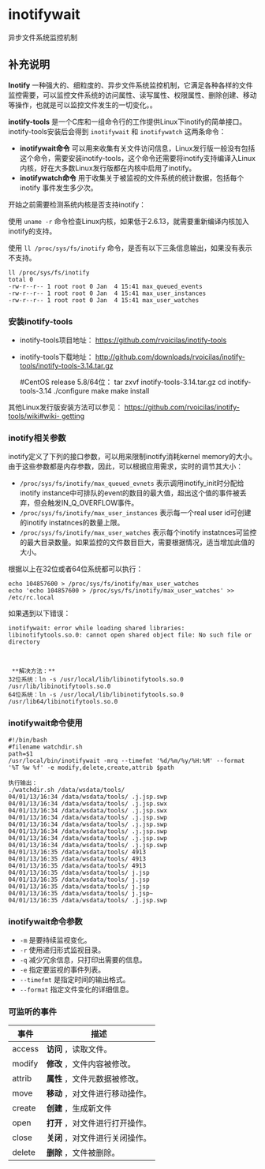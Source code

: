 #  inotifywait

异步文件系统监控机制

##  补充说明

**Inotify**
一种强大的、细粒度的、异步文件系统监控机制，它满足各种各样的文件监控需要，可以监控文件系统的访问属性、读写属性、权限属性、删除创建、移动等操作，也就是可以监控文件发生的一切变化。。

**inotify-tools** 是一个C库和一组命令行的工作提供Linux下inotify的简单接口。inotify-tools安装后会得到 `
inotifywait ` 和 ` inotifywatch ` 这两条命令：

  * **inotifywait命令** 可以用来收集有关文件访问信息，Linux发行版一般没有包括这个命令，需要安装inotify-tools，这个命令还需要将inotify支持编译入Linux内核，好在大多数Linux发行版都在内核中启用了inotify。 
  * **inotifywatch命令** 用于收集关于被监视的文件系统的统计数据，包括每个 inotify 事件发生多少次。 

开始之前需要检测系统内核是否支持inotify：

使用 ` uname -r ` 命令检查Linux内核，如果低于2.6.13，就需要重新编译内核加入inotify的支持。

使用 ` ll /proc/sys/fs/inotify ` 命令，是否有以下三条信息输出，如果没有表示不支持。

    
    
    ll /proc/sys/fs/inotify
    total 0
    -rw-r--r-- 1 root root 0 Jan  4 15:41 max_queued_events
    -rw-r--r-- 1 root root 0 Jan  4 15:41 max_user_instances
    -rw-r--r-- 1 root root 0 Jan  4 15:41 max_user_watches
    

###  安装inotify-tools

  * inotify-tools项目地址： [ https://github.com/rvoicilas/inotify-tools ](https://github.com/rvoicilas/inotify-tools)
  * inotify-tools下载地址： [ http://github.com/downloads/rvoicilas/inotify-tools/inotify-tools-3.14.tar.gz ](http://github.com/downloads/rvoicilas/inotify-tools/inotify-tools-3.14.tar.gz)

    
    
    #CentOS release 5.8/64位：
    tar zxvf inotify-tools-3.14.tar.gz
    cd inotify-tools-3.14
    ./configure
    make
    make install
    

其他Linux发行版安装方法可以参见： [ https://github.com/rvoicilas/inotify-tools/wiki#wiki-
getting ](https://github.com/rvoicilas/inotify-tools/wiki#wiki-getting)

###  inotify相关参数

inotify定义了下列的接口参数，可以用来限制inotify消耗kernel
memory的大小。由于这些参数都是内存参数，因此，可以根据应用需求，实时的调节其大小：

  * ` /proc/sys/fs/inotify/max_queued_evnets ` 表示调用inotify_init时分配给inotify instance中可排队的event的数目的最大值，超出这个值的事件被丢弃，但会触发IN_Q_OVERFLOW事件。 
  * ` /proc/sys/fs/inotify/max_user_instances ` 表示每一个real user id可创建的inotify instatnces的数量上限。 
  * ` /proc/sys/fs/inotify/max_user_watches ` 表示每个inotify instatnces可监控的最大目录数量。如果监控的文件数目巨大，需要根据情况，适当增加此值的大小。 

根据以上在32位或者64位系统都可以执行：

    
    
    echo 104857600 > /proc/sys/fs/inotify/max_user_watches
    echo 'echo 104857600 > /proc/sys/fs/inotify/max_user_watches' >> /etc/rc.local
    

如果遇到以下错误：

    
    
    inotifywait: error while loading shared libraries: libinotifytools.so.0: cannot open shared object file: No such file or directory 
    
    
    
     **解决方法：** 
    32位系统：ln -s /usr/local/lib/libinotifytools.so.0 /usr/lib/libinotifytools.so.0
    64位系统：ln -s /usr/local/lib/libinotifytools.so.0 /usr/lib64/libinotifytools.so.0
    

###  inotifywait命令使用

    
    
    #!/bin/bash
    #filename watchdir.sh
    path=$1
    /usr/local/bin/inotifywait -mrq --timefmt '%d/%m/%y/%H:%M' --format '%T %w %f' -e modify,delete,create,attrib $path
    
    执行输出：
    ./watchdir.sh /data/wsdata/tools/
    04/01/13/16:34 /data/wsdata/tools/ .j.jsp.swp
    04/01/13/16:34 /data/wsdata/tools/ .j.jsp.swx
    04/01/13/16:34 /data/wsdata/tools/ .j.jsp.swx
    04/01/13/16:34 /data/wsdata/tools/ .j.jsp.swp
    04/01/13/16:34 /data/wsdata/tools/ .j.jsp.swp
    04/01/13/16:34 /data/wsdata/tools/ .j.jsp.swp
    04/01/13/16:34 /data/wsdata/tools/ .j.jsp.swp
    04/01/13/16:34 /data/wsdata/tools/ .j.jsp.swp
    04/01/13/16:35 /data/wsdata/tools/ 4913
    04/01/13/16:35 /data/wsdata/tools/ 4913
    04/01/13/16:35 /data/wsdata/tools/ 4913
    04/01/13/16:35 /data/wsdata/tools/ j.jsp
    04/01/13/16:35 /data/wsdata/tools/ j.jsp
    04/01/13/16:35 /data/wsdata/tools/ j.jsp
    04/01/13/16:35 /data/wsdata/tools/ j.jsp~
    04/01/13/16:35 /data/wsdata/tools/ .j.jsp.swp
    

###  inotifywait命令参数

  * ` -m ` 是要持续监视变化。 
  * ` -r ` 使用递归形式监视目录。 
  * ` -q ` 减少冗余信息，只打印出需要的信息。 
  * ` -e ` 指定要监视的事件列表。 
  * ` --timefmt ` 是指定时间的输出格式。 
  * ` --format ` 指定文件变化的详细信息。 

###  可监听的事件

事件  |  描述  
---|---  
access  |  **访问** ，读取文件。  
modify  |  **修改** ，文件内容被修改。  
attrib  |  **属性** ，文件元数据被修改。  
move  |  **移动** ，对文件进行移动操作。  
create  |  **创建** ，生成新文件  
open  |  **打开** ，对文件进行打开操作。  
close  |  **关闭** ，对文件进行关闭操作。  
delete  |  **删除** ，文件被删除。

